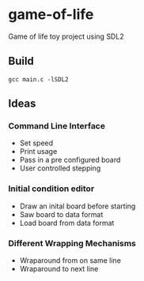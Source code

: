 # game-of-life

Game of life toy project using SDL2

## Build
`gcc main.c -lSDL2`

## Ideas

### Command Line Interface

* Set speed
* Print usage
* Pass in a pre configured board
* User controlled stepping


### Initial condition editor

* Draw an inital board before starting
* Saw board to data format
* Load board from data format

### Different Wrapping Mechanisms

* Wraparound from on same line
* Wraparound to next line